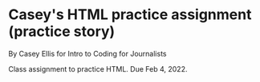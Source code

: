# Casey's HTML practice assignment (practice story)

By Casey Ellis for Intro to Coding for Journalists

Class assignment to practice HTML. Due Feb 4, 2022.